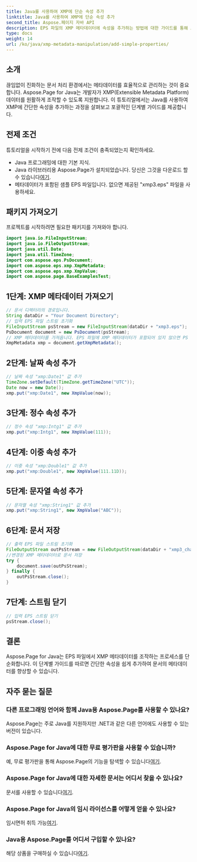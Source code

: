 ```yaml
---
title: Java를 사용하여 XMP에 단순 속성 추가
linktitle: Java를 사용하여 XMP에 단순 속성 추가
second_title: Aspose.페이지 자바 API
description: EPS 파일의 XMP 메타데이터에 속성을 추가하는 방법에 대한 가이드를 통해 Aspose.Page에서 Java의 잠재력을 알아보세요. 손쉽게 문서 처리 수준을 높이세요!
type: docs
weight: 14
url: /ko/java/xmp-metadata-manipulation/add-simple-properties/
---
```

## 소개
끊임없이 진화하는 문서 처리 환경에서는 메타데이터를 효율적으로 관리하는 것이 중요합니다. Aspose.Page for Java는 개발자가 XMP(Extensible Metadata Platform) 데이터를 원활하게 조작할 수 있도록 지원합니다. 이 튜토리얼에서는 Java를 사용하여 XMP에 간단한 속성을 추가하는 과정을 살펴보고 포괄적인 단계별 가이드를 제공합니다.
## 전제 조건
튜토리얼을 시작하기 전에 다음 전제 조건이 충족되었는지 확인하세요.
- Java 프로그래밍에 대한 기본 지식.
-  Java 라이브러리용 Aspose.Page가 설치되었습니다. 당신은 그것을 다운로드 할 수 있습니다[여기](https://releases.aspose.com/page/java/).
- 메타데이터가 포함된 샘플 EPS 파일입니다. 없으면 제공된 "xmp3.eps" 파일을 사용하세요.
## 패키지 가져오기
프로젝트를 시작하려면 필요한 패키지를 가져와야 합니다.
```java
import java.io.FileInputStream;
import java.io.FileOutputStream;
import java.util.Date;
import java.util.TimeZone;
import com.aspose.eps.PsDocument;
import com.aspose.eps.xmp.XmpMetadata;
import com.aspose.eps.xmp.XmpValue;
import com.aspose.page.BaseExamplesTest;
```
## 1단계: XMP 메타데이터 가져오기
```java
// 문서 디렉터리의 경로입니다.
String dataDir = "Your Document Directory";
// 입력 EPS 파일 스트림 초기화
FileInputStream psStream = new FileInputStream(dataDir + "xmp3.eps");
PsDocument document = new PsDocument(psStream);
// XMP 메타데이터를 가져옵니다. EPS 파일에 XMP 메타데이터가 포함되어 있지 않으면 PS 메타데이터 주석(%%Creator, %%CreateDate, %%Title 등)의 값으로 채워진 새 파일을 얻습니다.
XmpMetadata xmp = document.getXmpMetadata();
```
## 2단계: 날짜 속성 추가
```java
// 날짜 속성 "xmp:Date1" 값 추가
TimeZone.setDefault(TimeZone.getTimeZone("UTC"));
Date now = new Date();
xmp.put("xmp:Date1", new XmpValue(now));
```
## 3단계: 정수 속성 추가
```java
// 정수 속성 "xmp:Intg1" 값 추가
xmp.put("xmp:Intg1", new XmpValue(111));
```
## 4단계: 이중 속성 추가
```java
// 이중 속성 "xmp:Double1" 값 추가
xmp.put("xmp:Double1", new XmpValue(111.11D));
```
## 5단계: 문자열 속성 추가
```java
// 문자열 속성 "xmp:String1" 값 추가
xmp.put("xmp:String1", new XmpValue("ABC"));
```
## 6단계: 문서 저장
```java
// 출력 EPS 파일 스트림 초기화
FileOutputStream outPsStream = new FileOutputStream(dataDir + "xmp3_changed.eps");
//변경된 XMP 메타데이터로 문서 저장
try {
    document.save(outPsStream);
} finally {
    outPsStream.close();
}
```
## 7단계: 스트림 닫기
```java
// 입력 EPS 스트림 닫기
psStream.close();
```
## 결론
Aspose.Page for Java는 EPS 파일에서 XMP 메타데이터를 조작하는 프로세스를 단순화합니다. 이 단계별 가이드를 따르면 간단한 속성을 쉽게 추가하여 문서의 메타데이터를 향상할 수 있습니다.
## 자주 묻는 질문
### 다른 프로그래밍 언어와 함께 Java용 Aspose.Page를 사용할 수 있나요?
Aspose.Page는 주로 Java를 지원하지만 .NET과 같은 다른 언어에도 사용할 수 있는 버전이 있습니다.
### Aspose.Page for Java에 대한 무료 평가판을 사용할 수 있습니까?
 예, 무료 평가판을 통해 Aspose.Page의 기능을 탐색할 수 있습니다[여기](https://releases.aspose.com/).
### Aspose.Page for Java에 대한 자세한 문서는 어디서 찾을 수 있나요?
 문서를 사용할 수 있습니다[여기](https://reference.aspose.com/page/java/).
### Aspose.Page for Java의 임시 라이선스를 어떻게 얻을 수 있나요?
 임시면허 취득 가능[여기](https://purchase.aspose.com/temporary-license/).
### Java용 Aspose.Page를 어디서 구입할 수 있나요?
 해당 상품을 구매하실 수 있습니다[여기](https://purchase.aspose.com/buy).